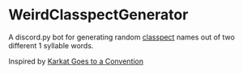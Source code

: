 # WeirdClasspectGenerator
A discord.py bot for generating random [classpect](https://mspaintadventures.fandom.com/wiki/Mythological_roles) names out of two different 1 syllable words.

Inspired by [Karkat Goes to a Convention](https://kgtac.mspfa.com/)
